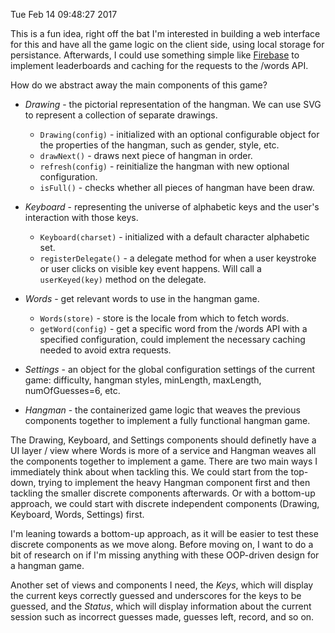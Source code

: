 Tue Feb 14 09:48:27 2017

This is a fun idea, right off the bat I'm interested in building a web interface for this and have all the game logic on the client side, using local storage for persistance. Afterwards, I could use something simple like [Firebase](https://firebase.google.com) to implement leaderboards and caching for the requests to the /words API.

How do we abstract away the main components of this game?

- *Drawing* - the pictorial representation of the hangman. We can use SVG to represent a collection of separate drawings.
	- `Drawing(config)` - initialized with an optional configurable object for the properties of the hangman, such as gender, style, etc.
	- `drawNext()` - draws next piece of hangman in order.
	- `refresh(config)` - reinitialize the hangman with new optional configuration.
	- `isFull()` - checks whether all pieces of hangman have been draw.

- *Keyboard* - representing the universe of alphabetic keys and the user's interaction with those keys.
	- `Keyboard(charset)` - initialized with a default character alphabetic set.
	- `registerDelegate()` - a delegate method for when a user keystroke or user clicks on visible key event happens. Will call a `userKeyed(key)` method on the delegate.

- *Words* - get relevant words to use in the hangman game.
	- `Words(store)` - store is the locale from which to fetch words.
	- `getWord(config)` - get a specific word from the /words API with a specified configuration, could implement the necessary caching needed to avoid extra requests.

- *Settings* - an object for the global configuration settings of the current game: difficulty, hangman styles, minLength, maxLength, numOfGuesses=6, etc.

- *Hangman* - the containerized game logic that weaves the previous components together to implement a fully functional hangman game.

The Drawing, Keyboard, and Settings components should definetly have a UI layer / view where Words is more of a service and Hangman weaves all the components together to implement a game.
There are two main ways I immediately think about when tackling this. We could start from the top-down, trying to implement the heavy Hangman component first and then tackling the smaller discrete components afterwards. Or with a bottom-up approach, we could start with discrete independent components (Drawing, Keyboard, Words, Settings) first.

I'm leaning towards a bottom-up approach, as it will be easier to test these discrete components as we move along. Before moving on, I want to do a bit of research on if I'm missing anything with these OOP-driven design for a hangman game.

Another set of views and components I need, the *Keys*, which will display the current keys correctly guessed and underscores for the keys to be guessed, and the *Status*, which will display information about the current session such as incorrect guesses made, guesses left, record, and so on.
